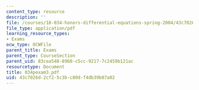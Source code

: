 ```yaml
---
content_type: resource
description: ''
file: /courses/18-034-honors-differential-equations-spring-2004/43c7026d2cf25c3bc80df4db39b87a02_034pexam3.pdf
file_type: application/pdf
learning_resource_types:
- Exams
ocw_type: OCWFile
parent_title: Exams
parent_type: CourseSection
parent_uid: 83cea548-8968-c5cc-9217-7c2459b121ac
resourcetype: Document
title: 034pexam3.pdf
uid: 43c7026d-2cf2-5c3b-c80d-f4db39b87a02
---
```

